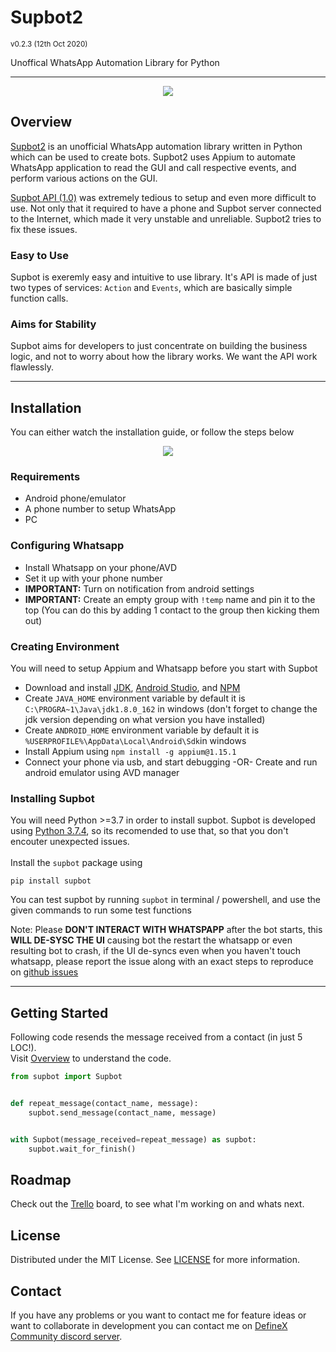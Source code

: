 # Supbot2 
<sup>v0.2.3 (12th Oct 2020)</sup>

Unoffical WhatsApp Automation Library for Python

---

<div align="center">
  <img src="https://cdn.steemitimages.com/DQmVfVL98g7QbEyb4t4bt5A9DuMZLBYpiekwceBswjSUqTJ/small%20banner.jpg"/>
</div>

## Overview
[Supbot2](https://github.com/adsau59/Supbot2) is an unofficial WhatsApp automation library written in Python which can be used to create bots. Supbot2 uses Appium to automate WhatsApp application to read the GUI and call respective events, and perform various actions on the GUI.

[Supbot API (1.0)](https://github.com/adsau59/supbot) was extremely tedious to setup and even more difficult to use. Not only that it required to have a phone and Supbot server connected to the Internet, which made it very unstable and unreliable. Supbot2 tries to fix these issues.

### Easy to Use

Supbot is exeremly easy and intuitive to use library. It's API is made of just two types of services: `Action` and `Events`, which are basically simple function calls.

### Aims for Stability

Supbot aims for developers to just concentrate on building the business logic, and not to worry about how the library works. We want the API work flawlessly.

---

## Installation
You can either watch the installation guide, or follow the steps below

<div align="center">
<a href="https://www.youtube.com/watch?v=WLixapCWqP4" target="_blank">
<img src="https://img.youtube.com/vi/WLixapCWqP4/0.jpg">
</a>
</div>

### Requirements
- Android phone/emulator
- A phone number to setup WhatsApp
- PC

### Configuring Whatsapp
- Install Whatsapp on your phone/AVD
- Set it up with your phone number
- **IMPORTANT:** Turn on notification from android settings
- **IMPORTANT:** Create an empty group with `!temp` name  and pin it to the top (You can do this by adding 1 contact to the group then kicking them out)

### Creating Environment
You will need to setup Appium and Whatsapp before you start with Supbot

- Download and install [JDK](https://filehippo.com/download_java_development_kit_64/8-update-162/), [Android Studio](https://developer.android.com/studio), and [NPM](https://nodejs.org/en/)
- Create `JAVA_HOME` environment variable by default it is `C:\PROGRA~1\Java\jdk1.8.0_162` in windows (don't forget to change the jdk version depending on what version you have installed)
- Create `ANDROID_HOME` environment variable by default it is `%USERPROFILE%\AppData\Local\Android\Sdk`in windows
- Install Appium using `npm install -g appium@1.15.1`
- Connect your phone via usb, and start debugging -OR- Create and run android emulator using AVD manager

### Installing Supbot
You will need Python >=3.7 in order to install supbot. Supbot is developed using [Python 3.7.4](https://www.python.org/downloads/release/python-374/), so its recomended to use that, so that you don't encouter unexpected issues.  
<br/>
Install the `supbot` package using
```
pip install supbot
```
You can test supbot by running `supbot` in terminal / powershell, and use the given commands to run some test functions

Note: Please **DON'T INTERACT WITH WHATSPAPP** after the bot starts, this **WILL DE-SYSC THE UI** causing bot the restart the whatsapp or even resulting bot to crash, if the UI de-syncs even when you haven't touch whatsapp, please report the issue along with an exact steps to reproduce on [github issues](https://github.com/adsau59/Supbot2/issues)

---

## Getting Started
Following code resends the message received from a contact (in just 5 LOC!).  
Visit [Overview](how-to-use/overview.md) to understand the code.
```python
from supbot import Supbot


def repeat_message(contact_name, message):
    supbot.send_message(contact_name, message)


with Supbot(message_received=repeat_message) as supbot:
    supbot.wait_for_finish()
```

## Roadmap
Check out the [Trello](https://trello.com/b/aNlbWMEM/supbot2) board, to see what I'm working on and whats next.

## License
Distributed under the MIT License. See [LICENSE](https://github.com/adsau59/Supbot2/blob/master/LICENSE) for more information.

## Contact
If you have any problems or you want to contact me for feature ideas or want to collaborate in development you can contact me on [DefineX Community discord server](https://discord.gg/V6e2fpc).